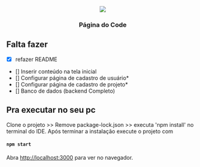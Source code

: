 <p align="center">
<img src="https://github.com/antdii/codeTCC/blob/master/src/assets/on%C3%A7a.png"/>
<h3 align="center">Página do Code</h3>
</p> 

## Falta fazer
- [x] refazer README
- [] Inserir conteúdo na tela inicial
- [] Configurar página de cadastro de usuário*
- [] Configurar página de cadastro de projeto*
- [] Banco de dados (backend Completo)

## Pra executar no seu pc
Clone o projeto >> Remove package-lock.json >> executa 'npm install' no terminal do IDE.
Após terminar a instalação execute o projeto com
#### `npm start`
Abra [http://localhost:3000](http://localhost:3000) para ver no navegador.
